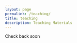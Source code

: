```yaml
---
layout: page
permalink: /teaching/
title: teaching
description: Teaching Materials
---
```


Check back soon